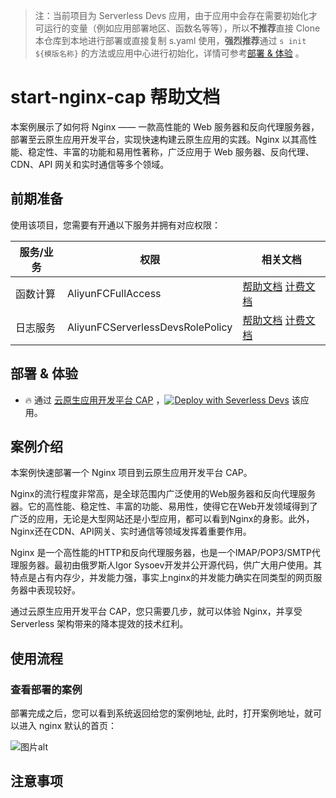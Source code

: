 
> 注：当前项目为 Serverless Devs 应用，由于应用中会存在需要初始化才可运行的变量（例如应用部署地区、函数名等等），所以**不推荐**直接 Clone 本仓库到本地进行部署或直接复制 s.yaml 使用，**强烈推荐**通过 `s init ${模版名称}` 的方法或应用中心进行初始化，详情可参考[部署 & 体验](#部署--体验) 。

# start-nginx-cap 帮助文档

<description>

本案例展示了如何将 Nginx —— 一款高性能的 Web 服务器和反向代理服务器，部署至云原生应用开发平台，实现快速构建云原生应用的实践。Nginx 以其高性能、稳定性、丰富的功能和易用性著称，广泛应用于 Web 服务器、反向代理、CDN、API 网关和实时通信等多个领域。

</description>


## 前期准备

使用该项目，您需要有开通以下服务并拥有对应权限：

<service>



| 服务/业务 |  权限  | 相关文档 |
| --- |  --- | --- |
| 函数计算 |  AliyunFCFullAccess | [帮助文档](https://help.aliyun.com/product/2508973.html) [计费文档](https://help.aliyun.com/document_detail/2512928.html) |
| 日志服务 |  AliyunFCServerlessDevsRolePolicy | [帮助文档](https://help.aliyun.com/zh/sls) [计费文档](https://help.aliyun.com/zh/sls/product-overview/billing) |

</service>

<remark>



</remark>

<disclaimers>



</disclaimers>

## 部署 & 体验

<appcenter>
   
- :fire: 通过 [云原生应用开发平台 CAP](https://devs.console.aliyun.com/applications/create?template=start-nginx-cap) ，[![Deploy with Severless Devs](https://img.alicdn.com/imgextra/i1/O1CN01w5RFbX1v45s8TIXPz_!!6000000006118-55-tps-95-28.svg)](https://devs.console.aliyun.com/applications/create?template=start-nginx-cap) 该应用。
   
</appcenter>
<deploy>
    
   
</deploy>

## 案例介绍

<appdetail id="flushContent">

本案例快速部署一个 Nginx 项目到云原生应用开发平台 CAP。

Nginx的流行程度非常高，是全球范围内广泛使用的Web服务器和反向代理服务器。它的高性能、稳定性、丰富的功能、易用性，使得它在Web开发领域得到了广泛的应用，无论是大型网站还是小型应用，都可以看到Nginx的身影。此外，Nginx还在CDN、API网关、实时通信等领域发挥着重要作用。

Nginx 是一个高性能的HTTP和反向代理服务器，也是一个IMAP/POP3/SMTP代理服务器。最初由俄罗斯人Igor Sysoev开发并公开源代码，供广大用户使用。其特点是占有内存少，并发能力强，事实上nginx的并发能力确实在同类型的网页服务器中表现较好。

通过云原生应用开发平台 CAP，您只需要几步，就可以体验 Nginx，并享受 Serverless 架构带来的降本提效的技术红利。

</appdetail>

## 使用流程

<usedetail id="flushContent">

### 查看部署的案例
部署完成之后，您可以看到系统返回给您的案例地址,  此时，打开案例地址，就可以进入 nginx 默认的首页：

![图片alt](https://img.alicdn.com/imgextra/i4/O1CN01WRHUqZ1GFdqox6vMp_!!6000000000593-0-tps-2988-958.jpg)

</usedetail>

## 注意事项

<matters id="flushContent">
</matters>
